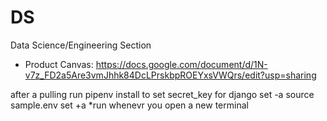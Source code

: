 # DS
Data Science/Engineering Section

* Product Canvas: https://docs.google.com/document/d/1N-v7z_FD2a5Are3vmJhhk84DcLPrskbpROEYxsVWQrs/edit?usp=sharing

after a pulling run
    pipenv install
to set secret_key for django
    set -a
    source sample.env
    set +a
    *run whenevr you open a new terminal